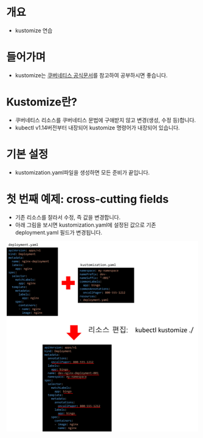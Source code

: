 # 개요
* kustomize 연습

# 들어가며
* kustomize는 [쿠버네티스 공식문서](https://kubernetes.io/ko/docs/tasks/manage-kubernetes-objects/kustomization)를 참고하여 공부하시면 좋습니다.

# Kustomize란?
* 쿠버네티스 리소스를 쿠버네티스 문법에 구애받지 않고 변경(생성, 수정 등)합니다.
* kubectl v1.14버전부터 내장되어 kustomize 명령어가 내장되어 있습니다.

# 기본 설정
* kustomization.yaml파일을 생성하면 모든 준비가 끝입니다.

# 첫 번째 예제: cross-cutting fields
* 기존 리소스를 잘라서 수정, 즉 값을 변경합니다.
* 아래 그림을 보시면 kustomization.yaml에 설정된 값으로 기존 deployment.yaml 필드가 변경됩니다.

![](imgs/cross-cutting_fields.png)
